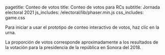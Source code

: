 pagetitle: Conteo de votos
title: Conteo de votos para RCs
subtitle: Jornada electoral 2021
js_includes: /electoral/lib/phaser.min.js
css_includes: game.css

Para iniciar a usar el prototipo de conteo interactivo de votos, haz clic en la urna.

<div id="conteo-votos" class="center-width" style="font-family: 'Libertinus Sans'">
  <script type="text/javascript" src="LoadingScene.js"></script>
  <script type="text/javascript" src="WelcomeScene.js"></script>
  <script type="text/javascript" src="DrawVoteScene.js"></script>
  <script type="text/javascript" src="CategorizeVoteScene.js"></script>
  <script type="text/javascript" src="game.js"></script>
</div>

La proporción de votos corresponde aproximadamente a los resultados de la votación para la
presidencia de la república en Sonora del 2018.
